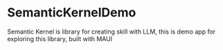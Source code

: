 # SemanticKernelDemo
Semantic Kernel is library for creating skill with LLM, this is demo app for exploring this library, built with MAUI
